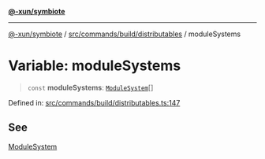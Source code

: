 [**@-xun/symbiote**](../../../../../README.md)

***

[@-xun/symbiote](../../../../../README.md) / [src/commands/build/distributables](../README.md) / moduleSystems

# Variable: moduleSystems

> `const` **moduleSystems**: [`ModuleSystem`](../enumerations/ModuleSystem.md)[]

Defined in: [src/commands/build/distributables.ts:147](https://github.com/Xunnamius/symbiote/blob/8eac971e9d5e22fba1e6d49fa7fee2af04809fe6/src/commands/build/distributables.ts#L147)

## See

[ModuleSystem](../enumerations/ModuleSystem.md)
